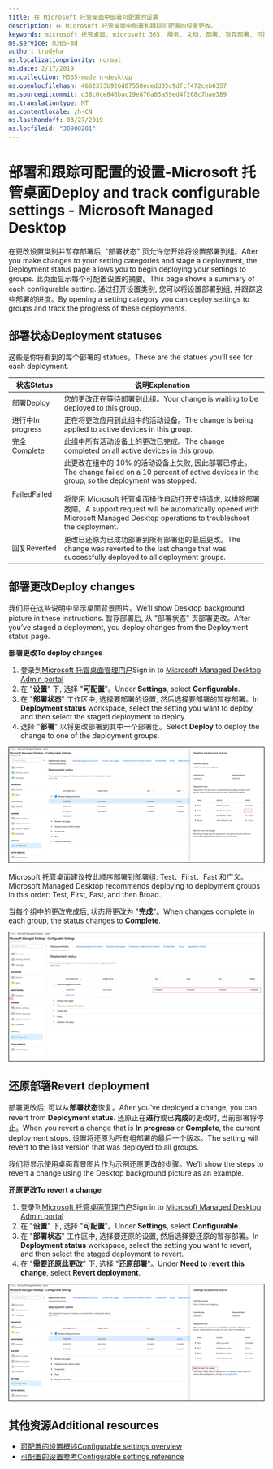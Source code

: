 ```yaml
---
title: 在 Microsoft 托管桌面中部署可配置的设置
description: 在 Microsoft 托管桌面中部署和跟踪可配置的设置更改。
keywords: microsoft 托管桌面, microsoft 365, 服务, 文档, 部署, 暂存部署, 可配置的设置
ms.service: m365-md
author: trudyha
ms.localizationpriority: normal
ms.date: 2/17/2019
ms.collection: M365-modern-desktop
ms.openlocfilehash: 4662373b926d07558ecedd05c9dfcf472ceb6357
ms.sourcegitcommit: d38c0ce846bac19e876a03a59ed4f268c7bae389
ms.translationtype: MT
ms.contentlocale: zh-CN
ms.lasthandoff: 03/27/2019
ms.locfileid: "30900281"
---
```

# <a name="deploy-and-track-configurable-settings---microsoft-managed-desktop"></a><span data-ttu-id="907dc-104">部署和跟踪可配置的设置-Microsoft 托管桌面</span><span class="sxs-lookup"><span data-stu-id="907dc-104">Deploy and track configurable settings - Microsoft Managed Desktop</span></span>

<span data-ttu-id="907dc-105">在更改设置类别并暂存部署后, "部署状态" 页允许您开始将设置部署到组。</span><span class="sxs-lookup"><span data-stu-id="907dc-105">After you make changes to your setting categories and stage a deployment, the Deployment status page allows you to begin deploying your settings to groups.</span></span> <span data-ttu-id="907dc-106">此页面显示每个可配置设置的摘要。</span><span class="sxs-lookup"><span data-stu-id="907dc-106">This page shows a summary of each configurable setting.</span></span> <span data-ttu-id="907dc-107">通过打开设置类别, 您可以将设置部署到组, 并跟踪这些部署的进度。</span><span class="sxs-lookup"><span data-stu-id="907dc-107">By opening a setting category you can deploy settings to groups and track the progress of these deployments.</span></span>

## <a name="deployment-statuses"></a><span data-ttu-id="907dc-108">部署状态</span><span class="sxs-lookup"><span data-stu-id="907dc-108">Deployment statuses</span></span> 

<span data-ttu-id="907dc-109">这些是你将看到的每个部署的 statues。</span><span class="sxs-lookup"><span data-stu-id="907dc-109">These are the statues you’ll see for each deployment.</span></span>

<span data-ttu-id="907dc-110">状态</span><span class="sxs-lookup"><span data-stu-id="907dc-110">Status</span></span>  | <span data-ttu-id="907dc-111">说明</span><span class="sxs-lookup"><span data-stu-id="907dc-111">Explanation</span></span> 
--- | --- 
<span data-ttu-id="907dc-112">部署</span><span class="sxs-lookup"><span data-stu-id="907dc-112">Deploy</span></span> | <span data-ttu-id="907dc-113">您的更改正在等待部署到此组。</span><span class="sxs-lookup"><span data-stu-id="907dc-113">Your change is waiting to be deployed to this group.</span></span>
<span data-ttu-id="907dc-114">进行中</span><span class="sxs-lookup"><span data-stu-id="907dc-114">In progress</span></span> | <span data-ttu-id="907dc-115">正在将更改应用到此组中的活动设备。</span><span class="sxs-lookup"><span data-stu-id="907dc-115">The change is being applied to active devices in this group.</span></span> 
<span data-ttu-id="907dc-116">完全</span><span class="sxs-lookup"><span data-stu-id="907dc-116">Complete</span></span> | <span data-ttu-id="907dc-117">此组中所有活动设备上的更改已完成。</span><span class="sxs-lookup"><span data-stu-id="907dc-117">The change completed on all active devices in this group.</span></span> 
<span data-ttu-id="907dc-118">Failed</span><span class="sxs-lookup"><span data-stu-id="907dc-118">Failed</span></span> | <span data-ttu-id="907dc-119">此更改在组中的 10% 的活动设备上失败, 因此部署已停止。</span><span class="sxs-lookup"><span data-stu-id="907dc-119">The change failed on a 10 percent of active devices in the group, so the deployment was stopped.</span></span><br><br> <span data-ttu-id="907dc-120">将使用 Microsoft 托管桌面操作自动打开支持请求, 以排除部署故障。</span><span class="sxs-lookup"><span data-stu-id="907dc-120">A support request will be automatically opened with Microsoft Managed Desktop operations to troubleshoot the deployment.</span></span> 
<span data-ttu-id="907dc-121">回复</span><span class="sxs-lookup"><span data-stu-id="907dc-121">Reverted</span></span> | <span data-ttu-id="907dc-122">更改已还原为已成功部署到所有部署组的最后更改。</span><span class="sxs-lookup"><span data-stu-id="907dc-122">The change was reverted to the last change that was successfully deployed to all deployment groups.</span></span>

## <a name="deploy-changes"></a><span data-ttu-id="907dc-123">部署更改</span><span class="sxs-lookup"><span data-stu-id="907dc-123">Deploy changes</span></span>

<span data-ttu-id="907dc-124">我们将在这些说明中显示桌面背景图片。</span><span class="sxs-lookup"><span data-stu-id="907dc-124">We’ll show Desktop background picture in these instructions.</span></span> <span data-ttu-id="907dc-125">暂存部署后, 从 "部署状态" 页部署更改。</span><span class="sxs-lookup"><span data-stu-id="907dc-125">After you’ve staged a deployment, you deploy changes from the Deployment status page.</span></span> 

<span data-ttu-id="907dc-126">**部署更改**</span><span class="sxs-lookup"><span data-stu-id="907dc-126">**To deploy changes**</span></span>

1. <span data-ttu-id="907dc-127">登录到[Microsoft 托管桌面管理门户](http://aka.ms/mwaasportal)</span><span class="sxs-lookup"><span data-stu-id="907dc-127">Sign in to [Microsoft Managed Desktop Admin portal](http://aka.ms/mwaasportal)</span></span>
2. <span data-ttu-id="907dc-128">在 "**设置**" 下, 选择 "**可配置**"。</span><span class="sxs-lookup"><span data-stu-id="907dc-128">Under **Settings**, select **Configurable**.</span></span>
3. <span data-ttu-id="907dc-129">在 "**部署状态**" 工作区中, 选择要部署的设置, 然后选择要部署的暂存部署。</span><span class="sxs-lookup"><span data-stu-id="907dc-129">In **Deployment status** workspace, select the setting you want to deploy, and then select the staged deployment to deploy.</span></span>
4. <span data-ttu-id="907dc-130">选择 "**部署**" 以将更改部署到其中一个部署组。</span><span class="sxs-lookup"><span data-stu-id="907dc-130">Select **Deploy** to deploy the change to one of the deployment groups.</span></span>

![可配置的设置部署状态概述](images/deploy-cs-overview.png)

<span data-ttu-id="907dc-132">Microsoft 托管桌面建议按此顺序部署到部署组: Test、First、Fast 和广义。</span><span class="sxs-lookup"><span data-stu-id="907dc-132">Microsoft Managed Desktop recommends deploying to deployment groups in this order: Test, First, Fast, and then Broad.</span></span> 

<span data-ttu-id="907dc-133">当每个组中的更改完成后, 状态将更改为 "**完成**"。</span><span class="sxs-lookup"><span data-stu-id="907dc-133">When changes complete in each group, the status changes to **Complete**.</span></span>

![可配置的设置部署完成](images/config-setting-complete.png)

## <a name="revert-deployment"></a><span data-ttu-id="907dc-135">还原部署</span><span class="sxs-lookup"><span data-stu-id="907dc-135">Revert deployment</span></span>

<span data-ttu-id="907dc-136">部署更改后, 可以从**部署状态**恢复。</span><span class="sxs-lookup"><span data-stu-id="907dc-136">After you’ve deployed a change, you can revert from **Deployment status**.</span></span> <span data-ttu-id="907dc-137">还原正在**进行**或已**完成**的更改时, 当前部署将停止。</span><span class="sxs-lookup"><span data-stu-id="907dc-137">When you revert a change that is **In progress** or **Complete**, the current deployment stops.</span></span> <span data-ttu-id="907dc-138">设置将还原为所有组部署的最后一个版本。</span><span class="sxs-lookup"><span data-stu-id="907dc-138">The setting will revert to the last version that was deployed to all groups.</span></span> 

<span data-ttu-id="907dc-139">我们将显示使用桌面背景图片作为示例还原更改的步骤。</span><span class="sxs-lookup"><span data-stu-id="907dc-139">We’ll show the steps to revert a change using the Desktop background picture as an example.</span></span> 

<span data-ttu-id="907dc-140">**还原更改**</span><span class="sxs-lookup"><span data-stu-id="907dc-140">**To revert a change**</span></span>
1. <span data-ttu-id="907dc-141">登录到[Microsoft 托管桌面管理门户](http://aka.ms/mwaasportal)</span><span class="sxs-lookup"><span data-stu-id="907dc-141">Sign in to [Microsoft Managed Desktop Admin portal](http://aka.ms/mwaasportal)</span></span>
2. <span data-ttu-id="907dc-142">在 "**设置**" 下, 选择 "**可配置**"。</span><span class="sxs-lookup"><span data-stu-id="907dc-142">Under **Settings**, select **Configurable**.</span></span>
3. <span data-ttu-id="907dc-143">在 "**部署状态**" 工作区中, 选择要还原的设置, 然后选择要还原的暂存部署。</span><span class="sxs-lookup"><span data-stu-id="907dc-143">In **Deployment status** workspace, select the setting you want to revert, and then select the staged deployment to revert.</span></span>
4. <span data-ttu-id="907dc-144">在 "**需要还原此更改**" 下, 选择 "**还原部署**"。</span><span class="sxs-lookup"><span data-stu-id="907dc-144">Under **Need to revert this change**, select **Revert deployment**.</span></span>

![可配置的设置部署还原](images/config-setting-revert.png) 

## <a name="additional-resources"></a><span data-ttu-id="907dc-146">其他资源</span><span class="sxs-lookup"><span data-stu-id="907dc-146">Additional resources</span></span>
- [<span data-ttu-id="907dc-147">可配置的设置概述</span><span class="sxs-lookup"><span data-stu-id="907dc-147">Configurable settings overview</span></span>](config-setting-overview.md)
- [<span data-ttu-id="907dc-148">可配置的设置参考</span><span class="sxs-lookup"><span data-stu-id="907dc-148">Configurable settings reference</span></span>](config-setting-ref.md) 
